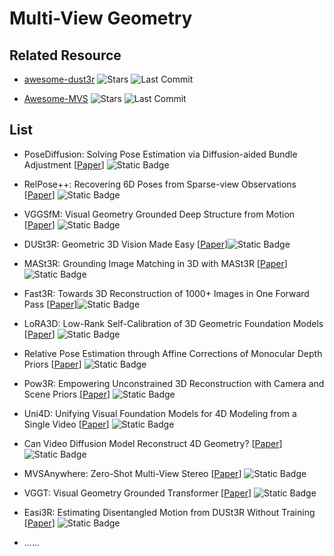 # Multi-View Geometry

## Related Resource
- [awesome-dust3r](https://github.com/ruili3/awesome-dust3r) ![Stars](https://img.shields.io/github/stars/ruili3/awesome-dust3r?style=social) ![Last Commit](https://img.shields.io/github/last-commit/ruili3/awesome-dust3r)

- [Awesome-MVS](https://github.com/walsvid/Awesome-MVS) ![Stars](https://img.shields.io/github/stars/walsvid/Awesome-MVS?style=social) ![Last Commit](https://img.shields.io/github/last-commit/walsvid/Awesome-MVS)

## List

- PoseDiffusion: Solving Pose Estimation via Diffusion-aided Bundle Adjustment [[Paper](https://arxiv.org/abs/2311.17145)] ![Static Badge](https://img.shields.io/badge/ICCV-%202023-blue)

- RelPose++: Recovering 6D Poses from Sparse-view Observations [[Paper](https://arxiv.org/abs/2305.04926)] ![Static Badge](https://img.shields.io/badge/3DV-%202024-blue)


- VGGSfM: Visual Geometry Grounded Deep Structure from Motion [[Paper](https://arxiv.org/pdf/2312.04563)] ![Static Badge](https://img.shields.io/badge/CVPR-%202024-blue)

- DUSt3R: Geometric 3D Vision Made Easy [[Paper](https://arxiv.org/abs/2312.14132)]![Static Badge](https://img.shields.io/badge/CVPR-%202024-blue)

- MASt3R: Grounding Image Matching in 3D with MASt3R [[Paper](https://arxiv.org/abs/2406.09756)]![Static Badge](https://img.shields.io/badge/ECCV-%202024-blue)


- Fast3R: Towards 3D Reconstruction of 1000+ Images in One Forward Pass [[Paper](https://arxiv.org/abs/2501.13928)]![Static Badge](https://img.shields.io/badge/arXiv-%202501-red)

- LoRA3D: Low-Rank Self-Calibration of 3D Geometric Foundation Models [[Paper](https://arxiv.org/abs/2412.07746)] ![Static Badge](https://img.shields.io/badge/arXiv-%202412-red)

- Relative Pose Estimation through Affine Corrections of Monocular Depth Priors [[Paper](https://arxiv.org/abs/2501.05446)] ![Static Badge](https://img.shields.io/badge/arXiv-%202501-red)

- Pow3R: Empowering Unconstrained 3D Reconstruction with Camera and Scene Priors [[Paper](https://arxiv.org/abs/2503.17316)] ![Static Badge](https://img.shields.io/badge/arXiv-%202503-red)

- Uni4D: Unifying Visual Foundation Models for 4D Modeling from a Single Video [[Paper](https://arxiv.org/abs/2503.21761)] ![Static Badge](https://img.shields.io/badge/arXiv-%202503-red)

- Can Video Diffusion Model Reconstruct 4D Geometry? [[Paper](https://arxiv.org/abs/2503.21082)] ![Static Badge](https://img.shields.io/badge/arXiv-%202503-red)


- MVSAnywhere: Zero-Shot Multi-View Stereo [[Paper](https://arxiv.org/abs/2503.22430)] ![Static Badge](https://img.shields.io/badge/arXiv-%202503-red)

- VGGT: Visual Geometry Grounded Transformer [[Paper](https://arxiv.org/abs/2503.11651)] ![Static Badge](https://img.shields.io/badge/arXiv-%202503-red)

- Easi3R: Estimating Disentangled Motion from DUSt3R Without Training [[Paper](https://arxiv.org/abs/2503.24391)] ![Static Badge](https://img.shields.io/badge/arXiv-%202503-red)


- ......
